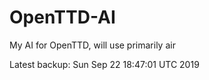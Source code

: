 # OpenTTD-AI
My AI for OpenTTD, will use primarily air

Latest backup: Sun Sep 22 18:47:01 UTC 2019
